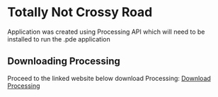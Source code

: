 # Totally Not Crossy Road

Application was created using Processing API which will need to be installed to run the .pde application

## Downloading Processing

Proceed to the linked website below download Processing:
[Download Processing](https://processing.org/download)
